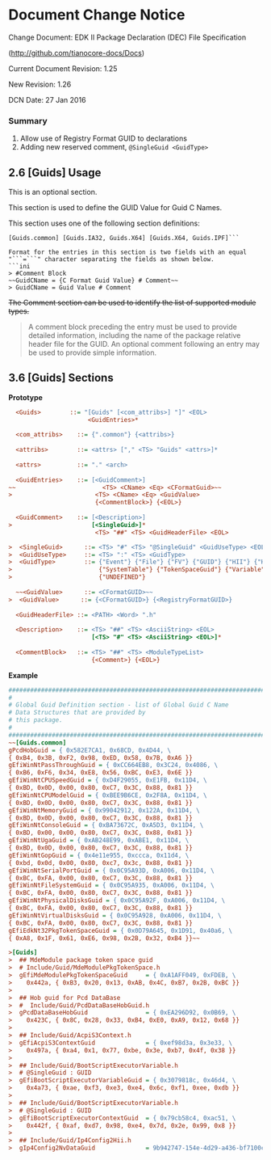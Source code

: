 # Document Change Notice


Change Document: EDK II Package Declaration (DEC) File Specification

(http://github.com/tianocore-docs/Docs)

Current Document Revision: 1.25

New Revision: 1.26

DCN Date: 27 Jan 2016

### Summary

1. Allow use of Registry Format GUID to declarations
2. Adding new reserved comment, ```@SingleGuid <GuidType>```


## 2.6 [Guids] Usage
This is an optional section.

This section is used to define the GUID Value for Guid C Names.

This section uses one of the following section definitions:

```[Guids] [Guids.IA32] [Guids.X64] [Guids.IPF] [Guids.EBC]
[Guids.common] [Guids.IA32, Guids.X64] [Guids.X64, Guids.IPF]```

Format for the entries in this section is two fields with an equal "```=```" character separating the fields as shown below.
```ini
> #Comment Block
~~GuidCName = {C Format Guid Value} # Comment~~
> GuidCName = Guid Value # Comment
```

~~The Comment section can be used to identify the list of supported module types.~~

> A comment block preceding the entry must be used to provide detailed  information, including the name of the package relative header file for the GUID. An optional comment following an entry may be used to provide simple information.


## 3.6 [Guids] Sections
**Prototype**
```ini
  <Guids>        ::= "[Guids" [<com_attribs>] "]" <EOL>
                      <GuidEntries>*
                      
  <com_attribs>    ::= {".common"} {<attribs>}
  
  <attribs>        ::= <attrs> ["," <TS> "Guids" <attrs>]*
  
  <attrs>          ::= "." <arch>
  
  <GuidEntries>    ::= [<GuidComment>]
~~                        <TS> <CName> <Eq> <CFormatGuid>~~
>                       <TS> <CName> <Eq> <GuidValue>
                        {<CommentBlock>} {<EOL>}
  
  <GuidComment>    ::= [<Description>]
>                      [<SingleGuid>]*
                        <TS> "##" <TS> <GuidHeaderFile> <EOL>

>  <SingleGuid>      ::= <TS> "#" <TS> "@SingleGuid" <GuidUseType> <EOL> 
>  <GuidUseType>     ::= <TS> ":" <TS> <GuidType>
>  <GuidType>        ::= {"Event"} {"File"} {"FV"} {"GUID"} {"HII"} {"HOB"}
>                        {"SystemTable"} {"TokenSpaceGuid"} {"Variable"}
>                        {"UNDEFINED"}
  
  ~~<GuidValue>      ::= <CFormatGUID>~~
>  <GuidValue>      ::= {<CFormatGUID>} {<RegistryFormatGUID>}
  
  <GuidHeaderFile> ::= <PATH> <Word> ".h"
  
  <Description>    ::= <TS> "##" <TS> <AsciiString> <EOL>
                       [<TS> "#" <TS> <AsciiString> <EOL>]*
  
  <CommentBlock>   ::= <TS> "##" <TS> <ModuleTypeList>
                       {<Comment>} {<EOL>}
 ```
 
 **Example**
 ```ini
#######################################################################
#
# Global Guid Definition section - list of Global Guid C Name
# Data Structures that are provided by
# this package.
#
#######################################################################
~~[Guids.common]
gPcdHobGuid = { 0x582E7CA1, 0x68CD, 0x4D44, \
{ 0xB4, 0x3B, 0xF2, 0x98, 0xED, 0x58, 0x7B, 0xA6 }}
gEfiWinNtPassThroughGuid = { 0xCC664EB8, 0x3C24, 0x4086, \
{ 0xB6, 0xF6, 0x34, 0xE8, 0x56, 0xBC, 0xE3, 0x6E }}
gEfiWinNtCPUSpeedGuid = { 0xD4F29055, 0xE1FB, 0x11D4, \
{ 0xBD, 0x0D, 0x00, 0x80, 0xC7, 0x3C, 0x88, 0x81 }}
gEfiWinNtCPUModelGuid = { 0xBEE9B6CE, 0x2F8A, 0x11D4, \
{ 0xBD, 0x0D, 0x00, 0x80, 0xC7, 0x3C, 0x88, 0x81 }}
gEfiWinNtMemoryGuid = { 0x99042912, 0x122A, 0x11D4, \
{ 0xBD, 0x0D, 0x00, 0x80, 0xC7, 0x3C, 0x88, 0x81 }}
gEfiWinNtConsoleGuid = { 0xBA73672C, 0xA5D3, 0x11D4, \
{ 0xBD, 0x00, 0x00, 0x80, 0xC7, 0x3C, 0x88, 0x81 }}
gEfiWinNtUgaGuid = { 0xAB248E99, 0xABE1, 0x11D4, \
{ 0xBD, 0x0D, 0x00, 0x80, 0xC7, 0x3C, 0x88, 0x81 }}
gEfiWinNtGopGuid = { 0x4e11e955, 0xccca, 0x11d4, \
{ 0xbd, 0x0d, 0x00, 0x80, 0xc7, 0x3c, 0x88, 0x81 }}
gEfiWinNtSerialPortGuid = { 0x0C95A93D, 0xA006, 0x11D4, \
{ 0xBC, 0xFA, 0x00, 0x80, 0xC7, 0x3C, 0x88, 0x81 }}
gEfiWinNtFileSystemGuid = { 0x0C95A935, 0xA006, 0x11D4, \
{ 0xBC, 0xFA, 0x00, 0x80, 0xC7, 0x3C, 0x88, 0x81 }}
gEfiWinNtPhysicalDisksGuid = { 0x0C95A92F, 0xA006, 0x11D4, \
{ 0xBC, 0xFA, 0x00, 0x80, 0xC7, 0x3C, 0x88, 0x81 }}
gEfiWinNtVirtualDisksGuid = { 0x0C95A928, 0xA006, 0x11D4, \
{ 0xBC, 0xFA, 0x00, 0x80, 0xC7, 0x3C, 0x88, 0x81 }}
gEfiEdkNt32PkgTokenSpaceGuid = { 0x0D79A645, 0x1D91, 0x40a6, \
{ 0xA8, 0x1F, 0x61, 0xE6, 0x98, 0x2B, 0x32, 0xB4 }}~~

>[Guids]
>  ## MdeModule package token space guid
>  # Include/Guid/MdeModulePkgTokenSpace.h
>  gEfiMdeModulePkgTokenSpaceGuid     = { 0xA1AFF049, 0xFDEB, \
>    0x442a, { 0xB3, 0x20, 0x13, 0xAB, 0x4C, 0xB7, 0x2B, 0xBC }}
>
>  ## Hob guid for Pcd DataBase
>  #  Include/Guid/PcdDataBaseHobGuid.h
>  gPcdDataBaseHobGuid                = { 0xEA296D92, 0x0B69, \
>    0x423C, { 0x8C, 0x28, 0x33, 0xB4, 0xE0, 0xA9, 0x12, 0x68 }}
>
>  ## Include/Guid/AcpiS3Context.h 
>  gEfiAcpiS3ContextGuid              = { 0xef98d3a, 0x3e33, \
>    0x497a, { 0xa4, 0x1, 0x77, 0xbe, 0x3e, 0xb7, 0x4f, 0x38 }}
>
>  ## Include/Guid/BootScriptExecutorVariable.h
>  # @SingleGuid : GUID
>  gEfiBootScriptExecutorVariableGuid = { 0x3079818c, 0x46d4, \
>    0x4a73, { 0xae, 0xf3, 0xe3, 0xe4, 0x6c, 0xf1, 0xee, 0xdb }}
>
>  ## Include/Guid/BootScriptExecutorVariable.h
>  # @SingleGuid : GUID
>  gEfiBootScriptExecutorContextGuid  = { 0x79cb58c4, 0xac51, \
>    0x442f, { 0xaf, 0xd7, 0x98, 0xe4, 0x7d, 0x2e, 0x99, 0x8 }}
> 
>  ## Include/Guid/Ip4Config2Hii.h
>  gIp4Config2NvDataGuid              = 9b942747-154e-4d29-a436-bf7100c8b53b

```